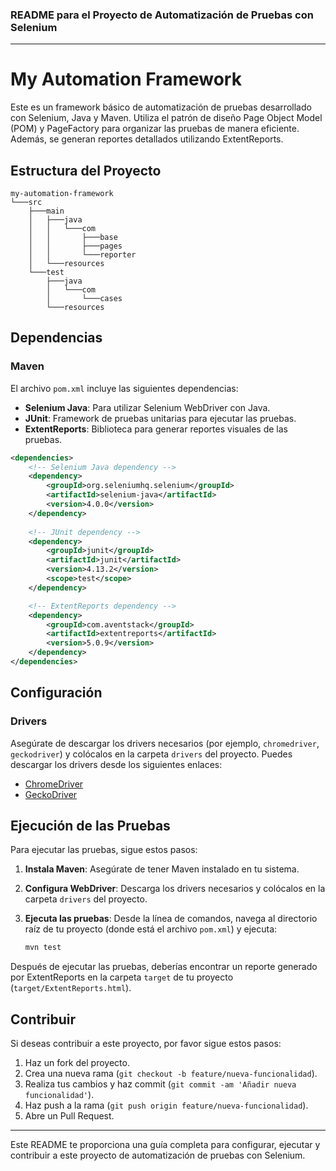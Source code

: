 ### README para el Proyecto de Automatización de Pruebas con Selenium

---

# My Automation Framework

Este es un framework básico de automatización de pruebas desarrollado con Selenium, Java y Maven. Utiliza el patrón de diseño Page Object Model (POM) y PageFactory para organizar las pruebas de manera eficiente. Además, se generan reportes detallados utilizando ExtentReports.

## Estructura del Proyecto

```
my-automation-framework
└───src
    ├───main
    │   ├───java
    │   │   └───com
    │   │       ├───base
    │   │       ├───pages
    │   │       └───reporter
    │   └───resources
    └───test
        ├───java
        │   └───com
        │       └───cases
        └───resources
```
## Dependencias

### Maven

El archivo `pom.xml` incluye las siguientes dependencias:

- **Selenium Java**: Para utilizar Selenium WebDriver con Java.
- **JUnit**: Framework de pruebas unitarias para ejecutar las pruebas.
- **ExtentReports**: Biblioteca para generar reportes visuales de las pruebas.

```xml
<dependencies>
    <!-- Selenium Java dependency -->
    <dependency>
        <groupId>org.seleniumhq.selenium</groupId>
        <artifactId>selenium-java</artifactId>
        <version>4.0.0</version>
    </dependency>
    
    <!-- JUnit dependency -->
    <dependency>
        <groupId>junit</groupId>
        <artifactId>junit</artifactId>
        <version>4.13.2</version>
        <scope>test</scope>
    </dependency>

    <!-- ExtentReports dependency -->
    <dependency>
        <groupId>com.aventstack</groupId>
        <artifactId>extentreports</artifactId>
        <version>5.0.9</version>
    </dependency>
</dependencies>
```

## Configuración

### Drivers

Asegúrate de descargar los drivers necesarios (por ejemplo, `chromedriver`, `geckodriver`) y colócalos en la carpeta `drivers` del proyecto. Puedes descargar los drivers desde los siguientes enlaces:

- [ChromeDriver](https://sites.google.com/a/chromium.org/chromedriver/downloads)
- [GeckoDriver](https://github.com/mozilla/geckodriver/releases)

## Ejecución de las Pruebas

Para ejecutar las pruebas, sigue estos pasos:

1. **Instala Maven**: Asegúrate de tener Maven instalado en tu sistema.
2. **Configura WebDriver**: Descarga los drivers necesarios y colócalos en la carpeta `drivers` del proyecto.
3. **Ejecuta las pruebas**: Desde la línea de comandos, navega al directorio raíz de tu proyecto (donde está el archivo `pom.xml`) y ejecuta:

   ```sh
   mvn test
   ```

Después de ejecutar las pruebas, deberías encontrar un reporte generado por ExtentReports en la carpeta `target` de tu proyecto (`target/ExtentReports.html`).



## Contribuir

Si deseas contribuir a este proyecto, por favor sigue estos pasos:

1. Haz un fork del proyecto.
2. Crea una nueva rama (`git checkout -b feature/nueva-funcionalidad`).
3. Realiza tus cambios y haz commit (`git commit -am 'Añadir nueva funcionalidad'`).
4. Haz push a la rama (`git push origin feature/nueva-funcionalidad`).
5. Abre un Pull Request.

---

Este README te proporciona una guía completa para configurar, ejecutar y contribuir a este proyecto de automatización de pruebas con Selenium.
